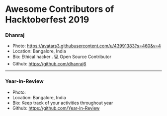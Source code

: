 # Awesome Contributors of Hacktoberfest 2019

### Dhanraj
- Photo: https://avatars3.githubusercontent.com/u/43991383?s=460&v=4
- Location: Bangalore, India
- Bio: Ethical hacker . 💻 Open Source Contributor  
- Github: https://github.com/dhanraj6

-----------

### Year-In-Review
- Photo: 
- Location: Bangalore, India
- Bio: Keep track of your activities throughout year
- Github: https://github.com/Year-In-Review
